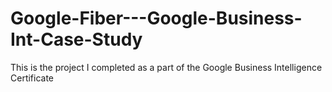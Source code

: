 # Google-Fiber---Google-Business-Int-Case-Study
This is the project I completed as a part of the Google Business Intelligence Certificate
